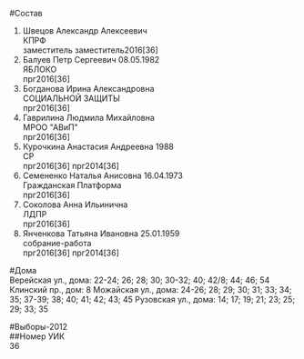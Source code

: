 #Состав  
1. Швецов Александр Алексеевич  
    КПРФ  
    заместитель заместитель2016[36]  
2. Балуев Петр Сергеевич 08.05.1982  
    ЯБЛОКО  
    прг2016[36]  
3. Богданова Ирина Александровна  
    СОЦИАЛЬНОЙ ЗАЩИТЫ  
    прг2016[36]  
4. Гаврилина Людмила Михайловна  
    МРОО "АВиП"  
    прг2016[36]  
5. Курочкина Анастасия Андреевна 1988  
    СР  
    прг2016[36] прг2014[36]  
6. Семененко Наталья Анисовна 16.04.1973  
    Гражданская Платформа  
    прг2016[36]  
7. Соколова Анна Ильинична  
    ЛДПР  
    прг2016[36]  
8. Янченкова Татьяна Ивановна 25.01.1959  
    собрание-работа  
    прг2016[36] прг2014[36]  
  
#Дома  
Верейская ул., дома: 22-24; 26; 28; 30; 30-32; 40; 42/8; 44; 46; 54 Клинский пр., дом: 8 Можайская ул., дома: 24-26; 28; 29; 30; 31; 33; 34; 35; 37-39; 38; 40; 41; 42; 43; 45 Рузовская ул., дома: 14; 17; 19; 21; 23; 25; 29; 33; 35  
  
#Выборы-2012  
##Номер УИК  
36  
